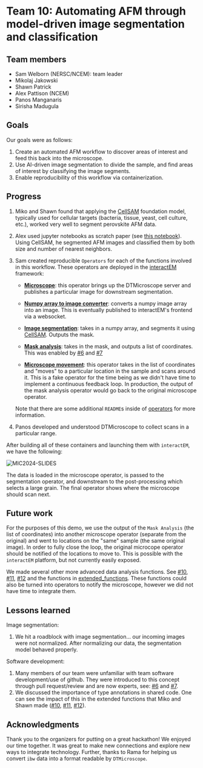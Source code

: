 # Team 10: Automating AFM through model-driven image segmentation and classification

## Team members

- Sam Welborn (NERSC/NCEM): team leader
- Mikolaj Jakowski
- Shawn Patrick
- Alex Pattison (NCEM)
- Panos Manganaris
- Sirisha Madugula

## Goals

Our goals were as follows:

1. Create an automated AFM workflow to discover areas of interest and feed this back into the microscope.
2. Use AI-driven image segmentation to divide the sample, and find areas of interest by classifying the image segments.
3. Enable reproducibility of this workflow via containerization.

## Progress

1. Miko and Shawn found that applying the [CellSAM](https://github.com/vanvalenlab/cellSAM) foundation model, typically used for cellular targets (bacteria, tissue, yeast, cell culture, etc.), worked very well to segment perovskite AFM data.
2. Alex used jupyter notebooks as scratch paper (see [this notebook](Cellsem_segmentation.ipynb)). Using CellSAM, he segmented AFM images and classified them by both size and number of nearest neighbors.
3. Sam created reproducible `Operators` for each of the functions involved in this workflow. These operators are deployed in the [interactEM](https://github.com/NERSC/interactEM) framework:

    - **[Microscope](operators/scope/)**: this operator brings up the DTMicroscope server and publishes a particular image for downstream segmentation.

    - **[Numpy array to image converter](operators/image_converter/)**: converts a numpy image array into an image. This is eventually published to interactEM's frontend via a websocket.

    - **[Image segmentation](operators/segmentation)**: takes in a numpy array, and segments it using [CellSAM](https://github.com/vanvalenlab/cellSAM). Outputs the mask.

    - **[Mask analysis](operators/post-process)**: takes in the mask, and outputs a list of coordinates. This was enabled by [#6](https://github.com/swelborn/team-10/pull/6) and [#7](https://github.com/swelborn/team-10/pull/7)

    - **[Microscope movement](operators/scope-downstream)**: this operator takes in the list of coordinates and "moves" to a particular location in the sample and scans around it. This is a fake operator for the time being as we didn't have time to implement a continuous feedback loop. In production, the output of the mask analysis operator would go back to the original microscope operator.

    Note that there are some additional `README`s inside of [operators](operators/) for more information.

4. Panos developed and understood DTMicroscope to collect scans in a particular range.

After building all of these containers and launching them with `interactEM`, we have the following:

![MIC2024-SLIDES](https://github.com/user-attachments/assets/b8d009a1-3e2c-45f1-a31e-c24ebfaa5a8a)

The data is loaded in the microscope operator, is passed to the segmentation operator, and downstream to the post-processing which selects a large grain. The final operator shows where the microscope should scan next.

## Future work

For the purposes of this demo, we use the output of the `Mask Analysis` (the list of coordinates) into another microscope operator (separate from the original) and went to locations on the "same" sample (the same original image). In order to fully close the loop, the original microcope operator should be notified of the locations to move to. This is possible with the `interactEM` platform, but not currently easily exposed.

We made several other more advanced data analysis functions. See [#10](https://github.com/swelborn/team-10/pull/10), [#11](https://github.com/swelborn/team-10/pull/11), [#12](https://github.com/swelborn/team-10/pull/12) and the functions in [extended_functions](extended_functions/). These functions could also be turned into operators to notify the microscope, however we did not have time to integrate them.

## Lessons learned

Image segmentation:

1. We hit a roadblock with image segmentation... our incoming images were not normalized. After normalizing our data, the segmentation model behaved properly.

Software development:

1. Many members of our team were unfamiliar with team software development/use of github. They were introduced to this concept through pull request/review and are now experts, see: [#6](https://github.com/swelborn/team-10/pull/6) and [#7](https://github.com/swelborn/team-10/pull/7).
2. We discussed the importance of type annotations in shared code. One can see the impact of this in the extended functions that Miko and Shawn made ([#10](https://github.com/swelborn/team-10/pull/10), [#11](https://github.com/swelborn/team-10/pull/11), [#12](https://github.com/swelborn/team-10/pull/12)).

## Acknowledgments

Thank you to the organizers for putting on a great hackathon! We enjoyed our time together. It was great to make new connections and explore new ways to integrate technology. Further, thanks to Rama for helping us convert `ibw` data into a format readable by `DTMicroscope`.
